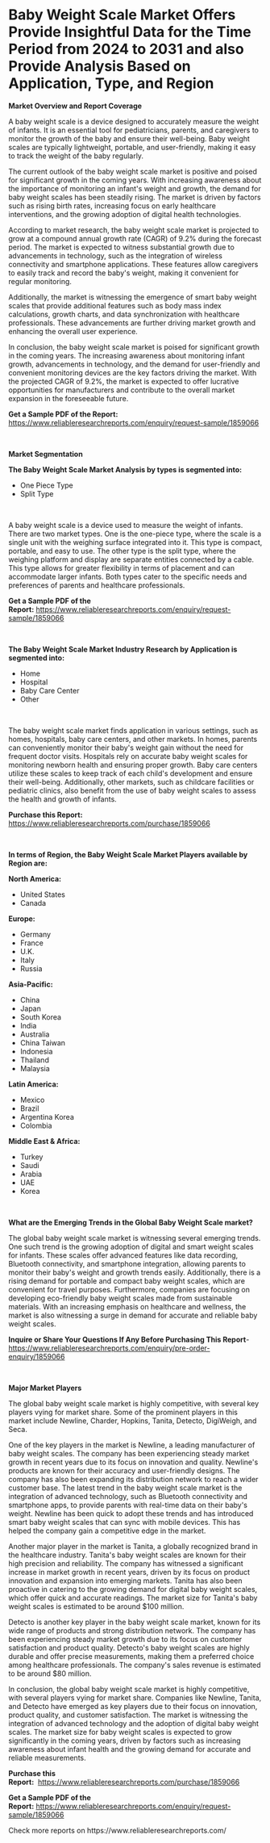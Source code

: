 <p><h1>Baby Weight Scale Market Offers Provide Insightful Data for the Time Period from 2024 to 2031 and also Provide Analysis Based on Application, Type, and Region</h1></p><p><strong>Market Overview and Report Coverage</strong></p>
<p><p>A baby weight scale is a device designed to accurately measure the weight of infants. It is an essential tool for pediatricians, parents, and caregivers to monitor the growth of the baby and ensure their well-being. Baby weight scales are typically lightweight, portable, and user-friendly, making it easy to track the weight of the baby regularly.</p><p>The current outlook of the baby weight scale market is positive and poised for significant growth in the coming years. With increasing awareness about the importance of monitoring an infant's weight and growth, the demand for baby weight scales has been steadily rising. The market is driven by factors such as rising birth rates, increasing focus on early healthcare interventions, and the growing adoption of digital health technologies.</p><p>According to market research, the baby weight scale market is projected to grow at a compound annual growth rate (CAGR) of 9.2% during the forecast period. The market is expected to witness substantial growth due to advancements in technology, such as the integration of wireless connectivity and smartphone applications. These features allow caregivers to easily track and record the baby's weight, making it convenient for regular monitoring.</p><p>Additionally, the market is witnessing the emergence of smart baby weight scales that provide additional features such as body mass index calculations, growth charts, and data synchronization with healthcare professionals. These advancements are further driving market growth and enhancing the overall user experience.</p><p>In conclusion, the baby weight scale market is poised for significant growth in the coming years. The increasing awareness about monitoring infant growth, advancements in technology, and the demand for user-friendly and convenient monitoring devices are the key factors driving the market. With the projected CAGR of 9.2%, the market is expected to offer lucrative opportunities for manufacturers and contribute to the overall market expansion in the foreseeable future.</p></p>
<p><strong>Get a Sample PDF of the Report:</strong> <a href="https://www.reliableresearchreports.com/enquiry/request-sample/1859066">https://www.reliableresearchreports.com/enquiry/request-sample/1859066</a></p>
<p>&nbsp;</p>
<p><strong>Market Segmentation</strong></p>
<p><strong>The Baby Weight Scale Market Analysis by types is segmented into:</strong></p>
<p><ul><li>One Piece Type</li><li>Split Type</li></ul></p>
<p>&nbsp;</p>
<p><p>A baby weight scale is a device used to measure the weight of infants. There are two market types. One is the one-piece type, where the scale is a single unit with the weighing surface integrated into it. This type is compact, portable, and easy to use. The other type is the split type, where the weighing platform and display are separate entities connected by a cable. This type allows for greater flexibility in terms of placement and can accommodate larger infants. Both types cater to the specific needs and preferences of parents and healthcare professionals.</p></p>
<p><strong>Get a Sample PDF of the Report:</strong>&nbsp;<a href="https://www.reliableresearchreports.com/enquiry/request-sample/1859066">https://www.reliableresearchreports.com/enquiry/request-sample/1859066</a></p>
<p>&nbsp;</p>
<p><strong>The Baby Weight Scale Market Industry Research by Application is segmented into:</strong></p>
<p><ul><li>Home</li><li>Hospital</li><li>Baby Care Center</li><li>Other</li></ul></p>
<p>&nbsp;</p>
<p><p>The baby weight scale market finds application in various settings, such as homes, hospitals, baby care centers, and other markets. In homes, parents can conveniently monitor their baby's weight gain without the need for frequent doctor visits. Hospitals rely on accurate baby weight scales for monitoring newborn health and ensuring proper growth. Baby care centers utilize these scales to keep track of each child's development and ensure their well-being. Additionally, other markets, such as childcare facilities or pediatric clinics, also benefit from the use of baby weight scales to assess the health and growth of infants.</p></p>
<p><strong>Purchase this Report:</strong>&nbsp; <a href="https://www.reliableresearchreports.com/purchase/1859066">https://www.reliableresearchreports.com/purchase/1859066</a></p>
<p>&nbsp;</p>
<p><strong>In terms of Region, the Baby Weight Scale Market Players available by Region are:</strong></p>
<p>
    <p> <strong> North America: </strong>
        <ul>
            <li>United States</li>
            <li>Canada</li>
        </ul>
        </p> 
    <p> <strong> Europe: </strong>
        <ul>
            <li>Germany</li>
            <li>France</li>
            <li>U.K.</li>
            <li>Italy</li>
            <li>Russia</li>
        </ul>
        </p> 
    <p> <strong> Asia-Pacific: </strong>
        <ul>
            <li>China</li>
            <li>Japan</li>
            <li>South Korea</li>
            <li>India</li>
            <li>Australia</li>
            <li>China Taiwan</li>
            <li>Indonesia</li>
            <li>Thailand</li>
            <li>Malaysia</li>
        </ul>
        </p> 
    <p> <strong> Latin America: </strong>
        <ul>
            <li>Mexico</li>
            <li>Brazil</li>
            <li>Argentina Korea</li>
            <li>Colombia</li>
        </ul>
        </p> 
    <p> <strong> Middle East & Africa: </strong>
        <ul>
            <li>Turkey</li>
            <li>Saudi</li>
            <li>Arabia</li>
            <li>UAE</li>
            <li>Korea</li>
        </ul>
    </p>
    </p>
<p>&nbsp;</p>
<p><strong>What are the Emerging Trends in the Global Baby Weight Scale market?</strong></p>
<p><p>The global baby weight scale market is witnessing several emerging trends. One such trend is the growing adoption of digital and smart weight scales for infants. These scales offer advanced features like data recording, Bluetooth connectivity, and smartphone integration, allowing parents to monitor their baby's weight and growth trends easily. Additionally, there is a rising demand for portable and compact baby weight scales, which are convenient for travel purposes. Furthermore, companies are focusing on developing eco-friendly baby weight scales made from sustainable materials. With an increasing emphasis on healthcare and wellness, the market is also witnessing a surge in demand for accurate and reliable baby weight scales.</p></p>
<p><strong>Inquire or Share Your Questions If Any Before Purchasing This Report</strong>- <a href="https://www.reliableresearchreports.com/enquiry/pre-order-enquiry/1859066">https://www.reliableresearchreports.com/enquiry/pre-order-enquiry/1859066</a></p>
<p>&nbsp;</p>
<p><strong>Major Market Players</strong></p>
<p><p>The global baby weight scale market is highly competitive, with several key players vying for market share. Some of the prominent players in this market include Newline, Charder, Hopkins, Tanita, Detecto, DigiWeigh, and Seca.</p><p>One of the key players in the market is Newline, a leading manufacturer of baby weight scales. The company has been experiencing steady market growth in recent years due to its focus on innovation and quality. Newline's products are known for their accuracy and user-friendly designs. The company has also been expanding its distribution network to reach a wider customer base. The latest trend in the baby weight scale market is the integration of advanced technology, such as Bluetooth connectivity and smartphone apps, to provide parents with real-time data on their baby's weight. Newline has been quick to adopt these trends and has introduced smart baby weight scales that can sync with mobile devices. This has helped the company gain a competitive edge in the market.</p><p>Another major player in the market is Tanita, a globally recognized brand in the healthcare industry. Tanita's baby weight scales are known for their high precision and reliability. The company has witnessed a significant increase in market growth in recent years, driven by its focus on product innovation and expansion into emerging markets. Tanita has also been proactive in catering to the growing demand for digital baby weight scales, which offer quick and accurate readings. The market size for Tanita's baby weight scales is estimated to be around $100 million.</p><p>Detecto is another key player in the baby weight scale market, known for its wide range of products and strong distribution network. The company has been experiencing steady market growth due to its focus on customer satisfaction and product quality. Detecto's baby weight scales are highly durable and offer precise measurements, making them a preferred choice among healthcare professionals. The company's sales revenue is estimated to be around $80 million.</p><p>In conclusion, the global baby weight scale market is highly competitive, with several players vying for market share. Companies like Newline, Tanita, and Detecto have emerged as key players due to their focus on innovation, product quality, and customer satisfaction. The market is witnessing the integration of advanced technology and the adoption of digital baby weight scales. The market size for baby weight scales is expected to grow significantly in the coming years, driven by factors such as increasing awareness about infant health and the growing demand for accurate and reliable measurements.</p></p>
<p><strong>Purchase this Report:</strong>&nbsp;&nbsp;<a href="https://www.reliableresearchreports.com/purchase/1859066">https://www.reliableresearchreports.com/purchase/1859066</a></p>
<p></p>
<p><strong>Get a Sample PDF of the Report:</strong>&nbsp;<a href="https://www.reliableresearchreports.com/enquiry/request-sample/1859066">https://www.reliableresearchreports.com/enquiry/request-sample/1859066</a></p>
<p>Check more reports on https://www.reliableresearchreports.com/</p>